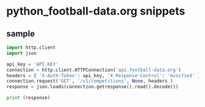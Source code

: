 # python_football-data.org snippets

## sample
```python
import http.client
import json

api_key = 'API_KEY'
connection = http.client.HTTPConnection('api.football-data.org')
headers = { 'X-Auth-Token': api_key, 'X-Response-Control': 'minified' }
connection.request('GET', '/v1/competitions', None, headers )
response = json.loads(connection.getresponse().read().decode())

print (response)
```
